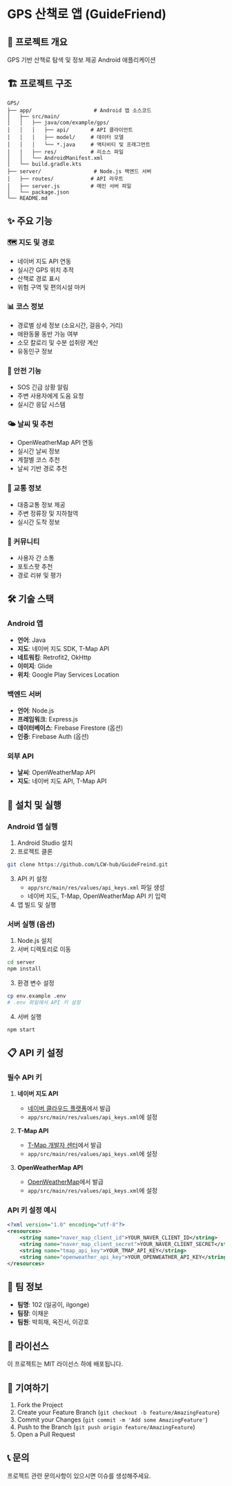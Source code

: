# GPS 산책로 앱 (GuideFriend)

## 📱 프로젝트 개요
GPS 기반 산책로 탐색 및 정보 제공 Android 애플리케이션

## 🏗️ 프로젝트 구조
```
GPS/
├── app/                    # Android 앱 소스코드
│   ├── src/main/
│   │   ├── java/com/example/gps/
│   │   │   ├── api/       # API 클라이언트
│   │   │   ├── model/     # 데이터 모델
│   │   │   └── *.java     # 액티비티 및 프래그먼트
│   │   ├── res/           # 리소스 파일
│   │   └── AndroidManifest.xml
│   └── build.gradle.kts
├── server/                 # Node.js 백엔드 서버
│   ├── routes/            # API 라우트
│   ├── server.js          # 메인 서버 파일
│   └── package.json
└── README.md
```

## ✨ 주요 기능

### 🗺️ 지도 및 경로
- 네이버 지도 API 연동
- 실시간 GPS 위치 추적
- 산책로 경로 표시
- 위험 구역 및 편의시설 마커

### 📊 코스 정보
- 경로별 상세 정보 (소요시간, 걸음수, 거리)
- 애완동물 동반 가능 여부
- 소모 칼로리 및 수분 섭취량 계산
- 유동인구 정보

### 🚨 안전 기능
- SOS 긴급 상황 알림
- 주변 사용자에게 도움 요청
- 실시간 응답 시스템

### 🌤️ 날씨 및 추천
- OpenWeatherMap API 연동
- 실시간 날씨 정보
- 계절별 코스 추천
- 날씨 기반 경로 추천

### 🚌 교통 정보
- 대중교통 정보 제공
- 주변 정류장 및 지하철역
- 실시간 도착 정보

### 👥 커뮤니티
- 사용자 간 소통
- 포토스팟 추천
- 경로 리뷰 및 평가

## 🛠️ 기술 스택

### Android 앱
- **언어**: Java
- **지도**: 네이버 지도 SDK, T-Map API
- **네트워킹**: Retrofit2, OkHttp
- **이미지**: Glide
- **위치**: Google Play Services Location

### 백엔드 서버
- **언어**: Node.js
- **프레임워크**: Express.js
- **데이터베이스**: Firebase Firestore (옵션)
- **인증**: Firebase Auth (옵션)

### 외부 API
- **날씨**: OpenWeatherMap API
- **지도**: 네이버 지도 API, T-Map API

## 🚀 설치 및 실행

### Android 앱 실행
1. Android Studio 설치
2. 프로젝트 클론
```bash
git clone https://github.com/LCW-hub/GuideFreind.git
```
3. API 키 설정
   - `app/src/main/res/values/api_keys.xml` 파일 생성
   - 네이버 지도, T-Map, OpenWeatherMap API 키 입력
4. 앱 빌드 및 실행

### 서버 실행 (옵션)
1. Node.js 설치
2. 서버 디렉토리로 이동
```bash
cd server
npm install
```
3. 환경 변수 설정
```bash
cp env.example .env
# .env 파일에서 API 키 설정
```
4. 서버 실행
```bash
npm start
```

## 📋 API 키 설정

### 필수 API 키
1. **네이버 지도 API**
   - [네이버 클라우드 플랫폼](https://www.ncloud.com/)에서 발급
   - `app/src/main/res/values/api_keys.xml`에 설정

2. **T-Map API**
   - [T-Map 개발자 센터](https://developers.sktelecom.com/)에서 발급
   - `app/src/main/res/values/api_keys.xml`에 설정

3. **OpenWeatherMap API**
   - [OpenWeatherMap](https://openweathermap.org/api)에서 발급
   - `app/src/main/res/values/api_keys.xml`에 설정

### API 키 설정 예시
```xml
<?xml version="1.0" encoding="utf-8"?>
<resources>
    <string name="naver_map_client_id">YOUR_NAVER_CLIENT_ID</string>
    <string name="naver_map_client_secret">YOUR_NAVER_CLIENT_SECRET</string>
    <string name="tmap_api_key">YOUR_TMAP_API_KEY</string>
    <string name="openweather_api_key">YOUR_OPENWEATHER_API_KEY</string>
</resources>
```

## 👥 팀 정보
- **팀명**: 102 (일공이, ilgonge)
- **팀장**: 이채운
- **팀원**: 박희재, 옥진서, 이강호

## 📄 라이선스
이 프로젝트는 MIT 라이선스 하에 배포됩니다.

## 🤝 기여하기
1. Fork the Project
2. Create your Feature Branch (`git checkout -b feature/AmazingFeature`)
3. Commit your Changes (`git commit -m 'Add some AmazingFeature'`)
4. Push to the Branch (`git push origin feature/AmazingFeature`)
5. Open a Pull Request

## 📞 문의
프로젝트 관련 문의사항이 있으시면 이슈를 생성해주세요. 